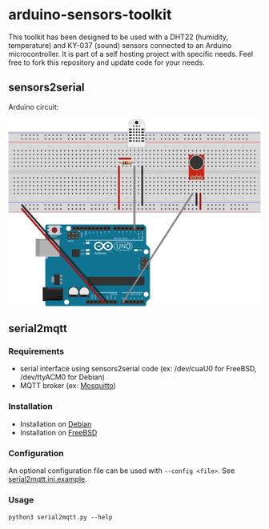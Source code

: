 # arduino-sensors-toolkit

This toolkit has been designed to be used with a DHT22 (humidity, temperature) and KY-037 (sound) sensors connected to
an Arduino microcontroller. It is part of a self hosting project with specific needs. Feel free to fork this repository
and update code for your needs.

## sensors2serial

Arduino circuit:

![Circuit](static/circuit.svg)

## serial2mqtt

### Requirements

- serial interface using sensors2serial code (ex: /dev/cuaU0 for FreeBSD, /dev/ttyACM0 for Debian)
- MQTT broker (ex: [Mosquitto](https://www.digitalocean.com/community/tutorials/how-to-install-and-secure-the-mosquitto-mqtt-messaging-broker-on-debian-10))

### Installation

- Installation on [Debian](debian/README.md)
- Installation on [FreeBSD](freebsd/README.md)

### Configuration

An optional configuration file can be used with `--config <file>`. See [serial2mqtt.ini.example](serial2mqtt.ini.example).

### Usage

```
python3 serial2mqtt.py --help
```
